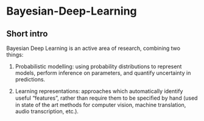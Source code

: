 # Bayesian-Deep-Learning

## Short intro

Bayesian Deep Learning is an active area of research, combining two things:

1. Probabilistic modelling: using probability distributions to represent models, perform inference on parameters, and quantify uncertainty in predictions.

2. Learning representations: approaches which automatically identify useful “features”, rather than require them to be speciﬁed by hand (used in state of the art methods for computer vision, machine translation, audio transcription, etc.).
